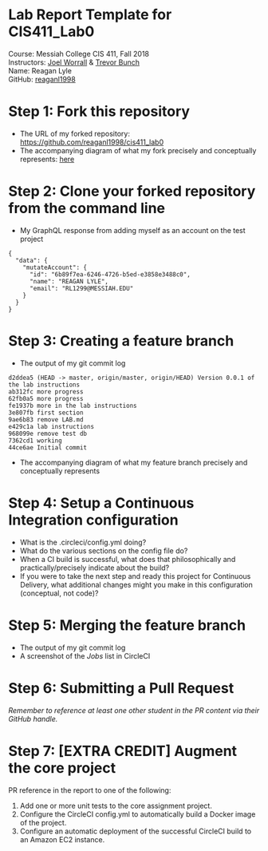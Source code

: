 # Lab Report Template for CIS411_Lab0
Course: Messiah College CIS 411, Fall 2018<br/>
Instructors: [Joel Worrall](https://github.com/tangollama) & [Trevor Bunch](https://github.com/trevordbunch)<br/>
Name: Reagan Lyle<br/>
GitHub: [reaganl1998](https://github.com/reaganl1998)<br/>

# Step 1: Fork this repository
- The URL of my forked repository:  https://github.com/reaganl1998/cis411_lab0 
- The accompanying diagram of what my fork precisely and conceptually represents: [here](https://www.draw.io/?lightbox=1&highlight=0000ff&layers=1&nav=1&title=lab0.drawio#RzZRRT4MwEIB%2FDY8mQM0cr5tzi9GnmRh9O%2BkJNYUj3TGGv94yyhhhWzTRxCfar3e569cWT8yz3dJAkT6SRO2Fvtx54tYLw8APr%2B2nIXVLriMHEqOkC%2BrBWn1il%2BloqSRuBoFMpFkVQxhTnmPMAwbGUDUMeyc9rFpAgiOwjkGP6bOSnLZ0Gt70fIUqSbvKwSRqVzLogt1ONilIqo6QWHhiboi4HWW7OepGXuelzbs7s3pozGDO30mYxi%2Br1ycMQileluX9W7FWsyt3GFvQpduwa5brzgBKK8RNyXBKCeWgFz2dGSpziU0Z3876mAeiwsLAwg9krt3pQslkUcqZdqttzabQ2b05tKHSxHhhQ90dAZMgX4gThxOwVxcpQza1zTOogdV22Ae4O5Qc4nrNduBM%2F8B6MLLOkCekNWSwb6Kg0TH0khtjVaoY1wXsXVT26Z0SukXDuLusdKzAJQjh7m3dPUg3r%2FpnEISiZenRE5j4f2RNjKwZhARyHUTR9N9qi05p839Fm532v4%2F92tFPWCy%2BAA%3D%3D)

# Step 2: Clone your forked repository from the command line
- My GraphQL response from adding myself as an account on the test project
```
{
  "data": {
    "mutateAccount": {
      "id": "6b89f7ea-6246-4726-b5ed-e3858e3488c0",
      "name": "REAGAN LYLE",
      "email": "RL1299@MESSIAH.EDU"
    }
  }
}
```

# Step 3: Creating a feature branch
- The output of my git commit log
```
d2ddea5 (HEAD -> master, origin/master, origin/HEAD) Version 0.0.1 of the lab instructions
ab312fc more progress
62fb0a5 more progress
fe1937b more in the lab instructions
3e807fb first section
9ae6b83 remove LAB.md
e429c1a lab instructions
968099e remove test db
7362cd1 working
44ce6ae Initial commit
```
- The accompanying diagram of what my feature branch precisely and conceptually represents

# Step 4: Setup a Continuous Integration configuration
- What is the .circleci/config.yml doing?
- What do the various sections on the config file do?
- When a CI build is successful, what does that philosophically and practically/precisely indicate about the build?
- If you were to take the next step and ready this project for Continuous Delivery, what additional changes might you make in this configuration (conceptual, not code)?

# Step 5: Merging the feature branch
* The output of my git commit log
* A screenshot of the _Jobs_ list in CircleCI

# Step 6: Submitting a Pull Request
_Remember to reference at least one other student in the PR content via their GitHub handle._

# Step 7: [EXTRA CREDIT] Augment the core project
PR reference in the report to one of the following:
1. Add one or more unit tests to the core assignment project. 
2. Configure the CircleCI config.yml to automatically build a Docker image of the project.
3. Configure an automatic deployment of the successful CircleCI build to an Amazon EC2 instance.
